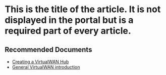 <properties
  pagetitle="This is the title of the article. It is not displayed in the portal but is a required part of every article."
  service=""
  resource=""
  ms.author="wellee"
  selfhelptype="Generic"
  supporttopicids="32640647"
  productpesids="16572"
  cloudenvironments="public, fairfax, mooncake, blackforest, ussec, usnat"
  articleid="cf3f39db-2e8a-46f4-80d6-d22d67fea9d5"
  ownershipid="CloudNet_VirtualWAN" />
# This is the title of the article. It is not displayed in the portal but is a required part of every article.



## **Recommended Documents**

* [Creating a VirtualWAN Hub](https://docs.microsoft.com/azure/virtual-wan/virtual-wan-site-to-site-portal#hub)
* [General VirtualWAN introduction](https://docs.microsoft.com/azure/virtual-wan/virtual-wan-about)